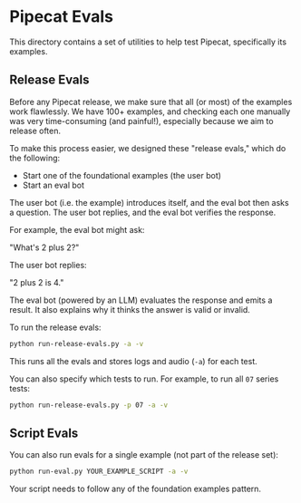 # Pipecat Evals

This directory contains a set of utilities to help test Pipecat, specifically
its examples.

## Release Evals

Before any Pipecat release, we make sure that all (or most) of the examples work
flawlessly.  We have 100+ examples, and checking each one manually was very
time-consuming (and painful!), especially because we aim to release often.

To make this process easier, we designed these "release evals," which do the
following:

- Start one of the foundational examples (the user bot)
- Start an eval bot

The user bot (i.e. the example) introduces itself, and the eval bot then asks a
question. The user bot replies, and the eval bot verifies the response.

For example, the eval bot might ask:

"What's 2 plus 2?"

The user bot replies:

"2 plus 2 is 4."

The eval bot (powered by an LLM) evaluates the response and emits a result.  It
also explains why it thinks the answer is valid or invalid.

To run the release evals:

```sh
python run-release-evals.py -a -v
```

This runs all the evals and stores logs and audio (`-a`) for each test.

You can also specify which tests to run. For example, to run all `07` series
tests:

```sh
python run-release-evals.py -p 07 -a -v
```

## Script Evals

You can also run evals for a single example (not part of the release set):

```sh
python run-eval.py YOUR_EXAMPLE_SCRIPT -a -v
```

Your script needs to follow any of the foundation examples pattern.
